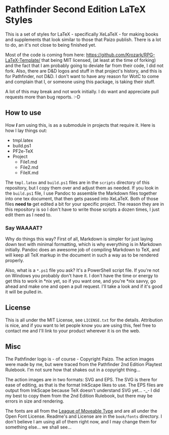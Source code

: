 # Pathfinder Second Edition LaTeX Styles

This is a set of styles for LaTeX - specifically XeLaTeX - for making books and supplements that look similar to those that Paizo publish.  There is a lot to do, an it's not close to being finished yet.

Most of the code is coming from here: https://github.com/Krozark/RPG-LaTeX-Template/ that being MIT licensed, (at least at the time of forking) and the fact that I am probably going to deviate far from their code, I did not fork. Also, there are D&D logos and stuff in that project's history, and this is for Pathfinder, not D&D.  I don't want to have any reason for WotC to come and complain that I, or someone using this package, is taking their stuff.

A lot of this may break and not work initially.  I do want and appreciate pull requests more than bug reports. :-D

## How to use

How _**I**_ am using this, is as a submodule in projects that require it.  Here is how I lay things out:

- tmpl.latex
- build.ps1
- PF2e-TeX
- Project
  - File1.md
  - File2.md
  - FileX.md

The `tmpl.latex` and `build.ps1` files are in the `scripts` directory of this repository, but I copy them over and adjust them as needed.  If you look in the `build.ps1` file, I use Pandoc to assemble the Markdown files together into one tex document, that then gets passed into XeLaTeX.  Both of those files **need to** get edited a bit for your specific project.  The reason they are in this repository is so I don't have to write those scripts a dozen times, I just edit them as I need to.

### Say WAAAAT?

Why do things this way?  First of all, Markdown is simpler for just laying down text with minimal formatting, which is why everything is in Markdown initially.  Pandoc does an awesome job of compiling Markdown to TeX, and will keep all TeX markup in the document in such a way as to be rendered properly.

Also, what is a `*.ps1` file you ask?  It's a PowerShell script file.  If you're not on Windows you probably don't have it.  I don't have the time or energy to get this to work in *nix yet, so if you want one, and you're *nix savvy, go ahead and make one and open a pull request.  I'll take a look and if it's good it will be pulled in.

## License

This is all under the MIT License, see `LICENSE.txt` for the details.  Attribution is nice, and if you want to let people know you are using this, feel free to contact me and I'll link to your product wherever it is on the web.

## Misc

The Pathfinder logo is - of course - Copyright Paizo.  The action images were made by me, but were traced from the Pathfinder 2nd Edition Playtest Rulebook.  I'm not sure how that shakes out in a copyright thing...

The action images are in two formats: SVG and EPS.  The SVG is there for ease of editing, as that is the format InkScape likes to use.  The EPS files are output from InkScape because TeX doesn't understand SVG yet... -_-  I did my best to copy them from the 2nd Edition Rulebook, but there may be errors in size and rendering.

The fonts are all from the [League of Moveable Type](https://github.com/theleagueof/) and are all under the Open Font License.  Readme's and License are in the `book/fonts` directory.  I don't believe I am using all of them right now, and I may change them for something else... we shall see...
